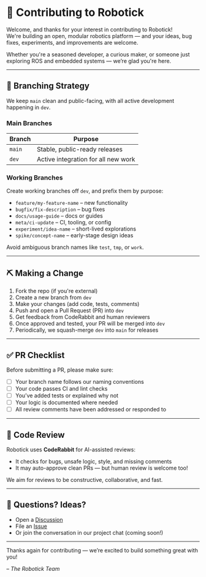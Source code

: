 # 🤖 Contributing to Robotick

Welcome, and thanks for your interest in contributing to Robotick!  
We're building an open, modular robotics platform — and your ideas, bug fixes, experiments, and improvements are welcome.

Whether you're a seasoned developer, a curious maker, or someone just exploring ROS and embedded systems — we’re glad you're here.

---

## 📜 Branching Strategy

We keep `main` clean and public-facing, with all active development happening in `dev`.

### Main Branches
| Branch | Purpose |
|--------|---------|
| `main` | Stable, public-ready releases |
| `dev`  | Active integration for all new work |

### Working Branches

Create working branches off `dev`, and prefix them by purpose:

- `feature/my-feature-name` – new functionality
- `bugfix/fix-description` – bug fixes
- `docs/usage-guide` – docs or guides
- `meta/ci-update` – CI, tooling, or config
- `experiment/idea-name` – short-lived explorations
- `spike/concept-name` – early-stage design ideas

Avoid ambiguous branch names like `test`, `tmp`, or `work`.

---

## ⛏️ Making a Change

1. Fork the repo (if you're external)
2. Create a new branch from `dev`
3. Make your changes (add code, tests, comments)
4. Push and open a Pull Request (PR) into `dev`
5. Get feedback from CodeRabbit and human reviewers
6. Once approved and tested, your PR will be merged into `dev`
7. Periodically, we squash-merge `dev` into `main` for releases

---

## ✅ PR Checklist

Before submitting a PR, please make sure:

- [ ] Your branch name follows our naming conventions
- [ ] Your code passes CI and lint checks
- [ ] You’ve added tests or explained why not
- [ ] Your logic is documented where needed
- [ ] All review comments have been addressed or responded to

---

## 🤖 Code Review

Robotick uses **CodeRabbit** for AI-assisted reviews:
- It checks for bugs, unsafe logic, style, and missing comments
- It may auto-approve clean PRs — but human review is welcome too!

We aim for reviews to be constructive, collaborative, and fast.

---

## 💬 Questions? Ideas?

- Open a [Discussion](https://github.com/robotick-labs/robotick/discussions)
- File an [Issue](https://github.com/robotick-labs/robotick/issues)
- Or join the conversation in our project chat (coming soon!)

---

Thanks again for contributing — we’re excited to build something great with you!

*– The Robotick Team*
